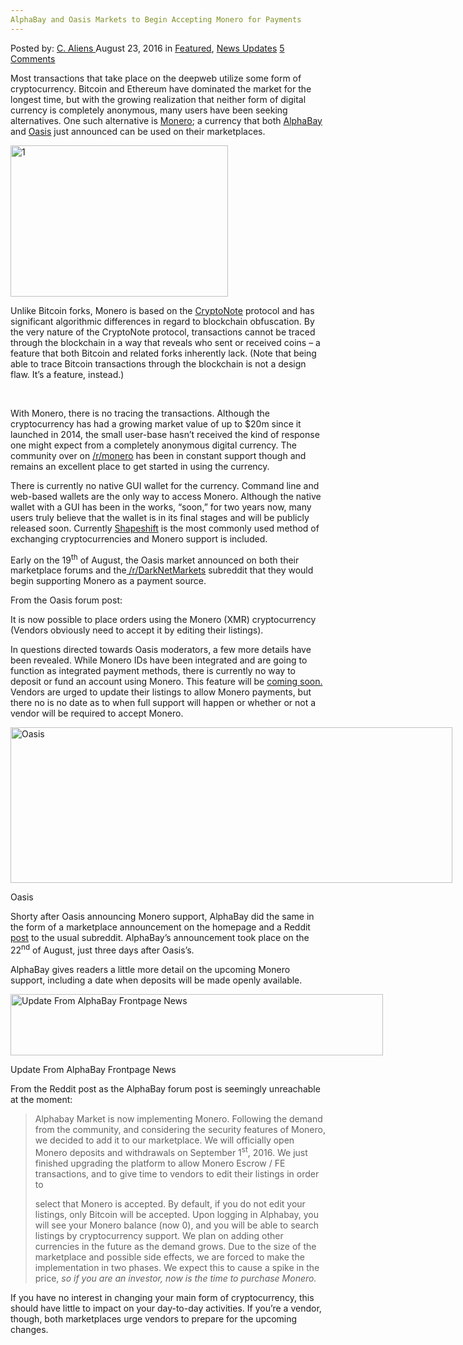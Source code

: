```yaml
---
AlphaBay and Oasis Markets to Begin Accepting Monero for Payments
---
```

<article class="post-listing post-15221 post type-post status-publish format-standard has-post-thumbnail hentry category-deepdot-news category-news-updates tag-accepting tag-alphabay tag-markets tag-monero tag-oasis tag-payments">
    <div class="post-inner">
    <p class="post-meta">
    <span>Posted by: <a href="https://www.deepdotweb.com/author/caliens/" title="">C. Aliens </a></span>
    <span>August 23, 2016</span>
    <span>in <a href="https://www.deepdotweb.com/category/deepdot-news/" rel="category tag">Featured</a>, <a href="https://www.deepdotweb.com/category/news-updates/" rel="category tag">News Updates</a></span>
    <span><a href="https://www.deepdotweb.com/2016/08/23/alphabay-oasis-markets-begin-accepting-monero-payments/#comments">5 Comments</a></span>
    </p>
    <div class="clear"></div>
    <div class="entry">
    <p>Most transactions that take place on the deepweb utilize some form of cryptocurrency. Bitcoin and Ethereum have dominated the market for the longest time, but with the growing realization that neither form of digital currency is completely anonymous, many users have been seeking alternatives. One such alternative is <a href="https://getmonero.org/home">Monero</a>; a currency that both <a href="https://www.deepdotweb.com/marketplace-directory/listing/alphabay/">AlphaBay</a> and <a href="https://www.deepdotweb.com/marketplace-directory/listing/oasis-market/">Oasis</a> just announced can be used on their marketplaces.</p>
    <p><a href="https://www.deepdotweb.com/wp-content/uploads/2016/08/1-5.png"><img class="aligncenter size-full wp-image-15222" src="https://www.deepdotweb.com/wp-content/uploads/2016/08/1-5.png" alt="1" width="348" height="242" srcset="https://www.deepdotweb.com/wp-content/uploads/2016/08/1-5.png 348w, https://www.deepdotweb.com/wp-content/uploads/2016/08/1-5-300x209.png 300w" sizes="(max-width: 348px) 100vw, 348px" /></a></p>
    <p>Unlike Bitcoin forks, Monero is based on the <a href="https://en.wikipedia.org/wiki/CryptoNote">CryptoNote</a> protocol and has significant algorithmic differences in regard to blockchain obfuscation. By the very nature of the CryptoNote protocol, transactions cannot be traced through the blockchain in a way that reveals who sent or received coins – a feature that both Bitcoin and related forks inherently lack. (Note that being able to trace Bitcoin transactions through the blockchain is not a design flaw. It’s a feature, instead.)</p>
    <p>&nbsp;</p>
    <p>With Monero, there is no tracing the transactions. Although the cryptocurrency has had a growing market value of up to $20m since it launched in 2014, the small user-base hasn’t received the kind of response one might expect from a completely anonymous digital currency. The community over on <a href="https://www.reddit.com/r/monero">/r/monero</a> has been in constant support though and remains an excellent place to get started in using the currency.</p>
    <p>There is currently no native GUI wallet for the currency. Command line and web-based wallets are the only way to access Monero. Although the native wallet with a GUI has been in the works, “soon,” for two years now, many users truly believe that the wallet is in its final stages and will be publicly released soon. Currently <a href="https://shapeshift.io/">Shapeshift</a> is the most commonly used method of exchanging cryptocurrencies and Monero support is included.</p>
    <p>Early on the 19<sup>th</sup> of August, the Oasis market announced on both their marketplace forums and the<a href="https://www.reddit.com/r/DarkNetMarkets/comments/4yv1dc/oasis_we_now_accept_monero_xmr/"> /r/DarkNetMarkets</a> subreddit that they would begin supporting Monero as a payment source.</p>
    <p>From the Oasis forum post:</p>
    <p>It is now possible to place orders using the Monero (XMR) cryptocurrency (Vendors obviously need to accept it by editing their listings).</p>
    <p>In questions directed towards Oasis moderators, a few more details have been revealed. While Monero IDs have been integrated and are going to function as integrated payment methods, there is currently no way to deposit or fund an account using Monero. This feature will be <a href="https://www.reddit.com/r/DarkNetMarkets/comments/4yv1dc/oasis_we_now_accept_monero_xmr/d6qvvn3">coming soon.</a> Vendors are urged to update their listings to allow Monero payments, but there no is no date as to when full support will happen or whether or not a vendor will be required to accept Monero.</p>
    <div id="attachment_15223" style="width: 717px" class="wp-caption aligncenter"><a href="https://www.deepdotweb.com/wp-content/uploads/2016/08/2-5.png"><img class="size-full wp-image-15223" src="https://www.deepdotweb.com/wp-content/uploads/2016/08/2-5.png" alt="Oasis" width="707" height="249" srcset="https://www.deepdotweb.com/wp-content/uploads/2016/08/2-5.png 707w, https://www.deepdotweb.com/wp-content/uploads/2016/08/2-5-300x106.png 300w" sizes="(max-width: 707px) 100vw, 707px" /></a><p class="wp-caption-text">Oasis</p></div>
    <p>Shorty after Oasis announcing Monero support, AlphaBay did the same in the form of a marketplace announcement on the homepage and a Reddit <a href="https://www.reddit.com/r/DarkNetMarkets/comments/4z0wm3/alphabay_market_launched_first_phase_of_monero/">post</a> to the usual subreddit. AlphaBay’s announcement took place on the 22<sup>nd</sup> of August, just three days after Oasis’s.</p>
    <p>AlphaBay gives readers a little more detail on the upcoming Monero support, including a date when deposits will be made openly available.</p>
    <div id="attachment_15224" style="width: 606px" class="wp-caption aligncenter"><a href="https://www.deepdotweb.com/wp-content/uploads/2016/08/3-4.png"><img class="size-full wp-image-15224" src="https://www.deepdotweb.com/wp-content/uploads/2016/08/3-4.png" alt="Update From AlphaBay Frontpage News" width="596" height="98" srcset="https://www.deepdotweb.com/wp-content/uploads/2016/08/3-4.png 596w, https://www.deepdotweb.com/wp-content/uploads/2016/08/3-4-300x49.png 300w" sizes="(max-width: 596px) 100vw, 596px" /></a><p class="wp-caption-text">Update From AlphaBay Frontpage News</p></div>
    <p>From the Reddit post as the AlphaBay forum post is seemingly unreachable at the moment:</p>
    <blockquote><p>Alphabay Market is now implementing Monero. Following the demand from the community, and considering the security features of Monero, we decided to add it to our marketplace. We will officially open Monero deposits and withdrawals on September 1<sup>st</sup>, 2016. We just finished upgrading the platform to allow Monero Escrow / FE transactions, and to give time to vendors to edit their listings in order to</p>
    <p>select that Monero is accepted. By default, if you do not edit your listings, only Bitcoin will be accepted. Upon logging in Alphabay, you will see your Monero balance (now 0), and you will be able to search listings by cryptocurrency support. We plan on adding other currencies in the future as the demand grows. Due to the size of the marketplace and possible side effects, we are forced to make the implementation in two phases. We expect this to cause a spike in the price,<em> so if you are an investor, now is the time to purchase Monero.</em></p></blockquote>
    <p>If you have no interest in changing your main form of cryptocurrency, this should have little to impact on your day-to-day activities. If you’re a vendor, though, both marketplaces urge vendors to prepare for the upcoming changes.</p>
    </div>
    <span style="display:none"><a href="https://www.deepdotweb.com/tag/accepting/" rel="tag">accepting</a> <a href="https://www.deepdotweb.com/tag/alphabay/" rel="tag">alphabay</a> <a href="https://www.deepdotweb.com/tag/markets/" rel="tag">markets</a> <a href="https://www.deepdotweb.com/tag/monero/" rel="tag">monero</a> <a href="https://www.deepdotweb.com/tag/oasis/" rel="tag">oasis</a> <a href="https://www.deepdotweb.com/tag/payments/" rel="tag">payments</a></span> <span style="display:none" class="updated">2016-08-23</span>
    <div style="display:none" class="vcard author" itemprop="author" itemscope itemtype="http://schema.org/Person"><strong class="fn" itemprop="name"><a href="https://www.deepdotweb.com/author/caliens/" title="Posts by C. Aliens" rel="author">C. Aliens</a></strong></div>
    </div>
</article>

